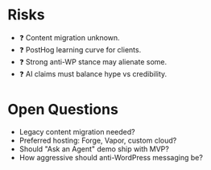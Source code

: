 # Risks

* ❓ Content migration unknown.
* ❓ PostHog learning curve for clients.
* ❓ Strong anti-WP stance may alienate some.
* ❓ AI claims must balance hype vs credibility.

# Open Questions

* Legacy content migration needed?
* Preferred hosting: Forge, Vapor, custom cloud?
* Should "Ask an Agent" demo ship with MVP?
* How aggressive should anti-WordPress messaging be?